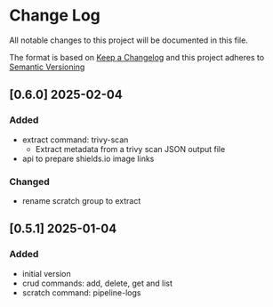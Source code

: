 # Change Log

All notable changes to this project will be documented in this file.

The format is based on [Keep a Changelog](http://keepachangelog.com/) and this project adheres to [Semantic Versioning](https://semver.org/)

## [0.6.0] 2025-02-04

### Added

- extract command: trivy-scan
  - Extract metadata from a trivy scan JSON output file
- api to prepare shields.io image links

### Changed

- rename scratch group to extract


## [0.5.1] 2025-01-04

### Added

- initial version
- crud commands: add, delete, get and list
- scratch command: pipeline-logs

